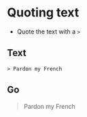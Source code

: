 # Quoting text
- Quote the text with a `>`
## Text
```
> Pardon my French
```
## Go
> Pardon my French